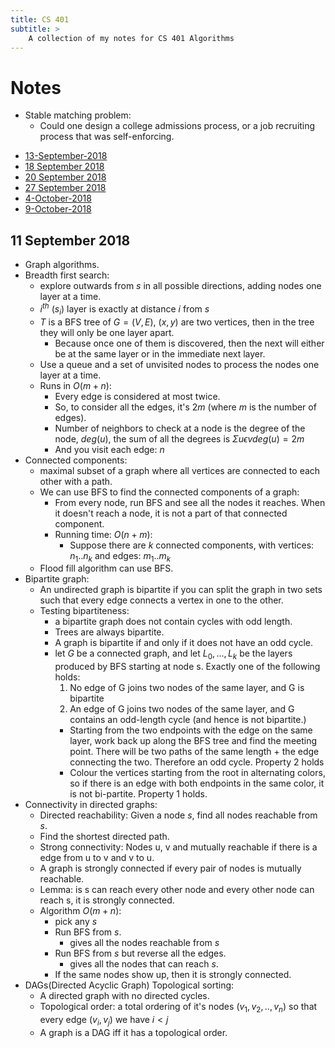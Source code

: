 ```yaml
---
title: CS 401
subtitle: >
    A collection of my notes for CS 401 Algorithms
---
```


# Notes
* Stable matching problem:
    * Could one design a college admissions process, or a job recruiting process that was self-enforcing.

- [13-September-2018](cs401/13-September-2018)
- [18 September 2018](cs401/18-September-2018)
- [20 September 2018](cs401/20-September-2018)
- [27 September 2018](cs401/27-September-2018)
- [4-October-2018](cs401/4-October-2018)
- [9-October-2018](cs401/9-October-2018)

## 11 September 2018
* Graph algorithms.
* Breadth first search:
    * explore outwards from $s$ in all possible directions, adding nodes one layer at a time.
    * $i^{th}$ ($s_i$) layer is exactly at distance $i$ from $s$
    * $T$ is a BFS tree of $G = (V,E)$, $(x, y)$ are two vertices, then in the tree they will only be one layer apart.
        * Because once one of them is discovered, then the next will either be at the same layer or in the immediate next layer.
    * Use a queue and a set of unvisited nodes to process the nodes one layer at a time.
    * Runs in $O(m + n)$:
        * Every edge is considered at most twice.
        * So, to consider all the edges, it's $2m$ (where $m$ is the number of edges).
        * Number of neighbors to check at a node is the degree of the node, $deg(u)$, the sum of all the degrees is $\Sigma{u\epsilon{v}}deg(u) = 2m$
        * And you visit each edge: $n$
* Connected components:
    * maximal subset of a graph where all vertices are connected to each other with a path.
    * We can use BFS to find the connected components of a graph:
        * From every node, run BFS and see all the nodes it reaches. When it doesn't reach a node, it is not a part of that connected component.
        * Running time: $O(n + m)$:
            * Suppose there are $k$ connected components, with vertices: $n_1 .. n_k$  and edges: $m_1 .. m_k$
    * Flood fill algorithm can use BFS.
* Bipartite graph:
    * An undirected graph is bipartite if you can split the graph in two sets such that every edge connects a vertex in one to the other.
    * Testing bipartiteness:
        * a bipartite graph does not contain cycles with odd length.
        * Trees are always bipartite.
        * A graph is bipartite if and only if it does not have an odd cycle.
        * let $G$ be a connected graph, and let $L_0, ..., L_k$ be the layers produced by BFS starting at node s. Exactly one of the following holds:
            1. No edge of G joins two nodes of the same layer, and G is bipartite
            2. An edge of G joins two nodes of the same layer, and G contains an odd-length cycle (and hence is not bipartite.)
            * Starting from the two endpoints with the edge on the same layer, work back up along the BFS tree and find the meeting point. There will be two paths of the same length + the edge connecting the two. Therefore an odd cycle. Property 2 holds
            * Colour the vertices starting from the root in alternating colors, so if there is an edge with both endpoints in the same color, it is not bi-partite. Property 1 holds.
* Connectivity in directed graphs:
    * Directed reachability: Given a node $s$, find all nodes reachable from $s$.
    * Find the shortest directed path.
    * Strong connectivity: Nodes u, v and mutually reachable if there is a edge from u to v and v to u.
    * A graph is strongly connected if every pair of nodes is mutually reachable.
    * Lemma: is s can reach every other node and every other node can reach s, it is strongly connected.
    * Algorithm $O(m + n)$:
        * pick any $s$
        * Run BFS from $s$.
            * gives all the nodes reachable from $s$
        * Run BFS from $s$ but reverse all the edges.
            * gives all the nodes that can reach $s$.
        * If the same nodes show up, then it is strongly connected.
* DAGs(Directed Acyclic Graph) Topological sorting:
    * A directed graph with no directed cycles.
    * Topological order: a total ordering of it's nodes $(v_1, v_2, .., v_n)$ so that every edge $(v_i, v_j)$ we have $i < j$
    * A graph is a DAG iff it has a topological order.
